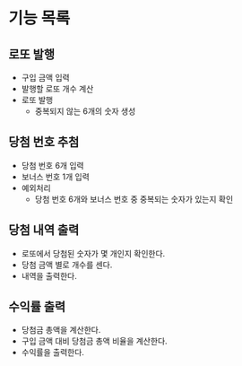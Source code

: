 # 기능 목록

## 로또 발행

- 구입 금액 입력
- 발행할 로또 개수 계산
- 로또 발행
  - 중복되지 않는 6개의 숫자 생성

## 당첨 번호 추첨

- 당첨 번호 6개 입력
- 보너스 번호 1개 입력
- 예외처리
  - 당첨 번호 6개와 보너스 번호 중 중복되는 숫자가 있는지 확인

## 당첨 내역 출력

- 로또에서 당첨된 숫자가 몇 개인지 확인한다.
- 당첨 금액 별로 개수를 센다.
- 내역을 출력한다.

## 수익률 출력

- 당첨금 총액을 계산한다.
- 구입 금액 대비 당첨금 총액 비율을 계산한다.
- 수익률을 출력한다.
